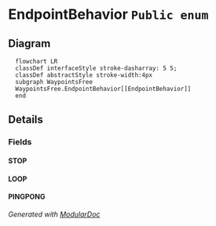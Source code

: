 # EndpointBehavior `Public enum`

## Diagram
```mermaid
  flowchart LR
  classDef interfaceStyle stroke-dasharray: 5 5;
  classDef abstractStyle stroke-width:4px
  subgraph WaypointsFree
  WaypointsFree.EndpointBehavior[[EndpointBehavior]]
  end
```

## Details
### Fields
#### STOP


#### LOOP


#### PINGPONG


*Generated with* [*ModularDoc*](https://github.com/hailstorm75/ModularDoc)
